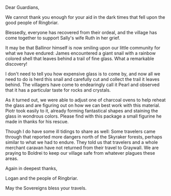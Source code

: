 Dear Guardians,

We cannot thank you enough for your aid in the dark times that fell upon the good people of Ringbriar.

Blessedly, everyone has recovered from their ordeal, and the village has come together to support Sally's wife Ruth in her grief.

It may be that Ballinor himself is now smiling upon our little community for what we have endured: James encountered a giant snail with a rainbow colored shell that leaves behind a trail of fine glass. What a remarkable discovery!

I don't need to tell you how expensive glass is to come by, and now all we need to do is herd this snail and carefully cut and collect the trail it leaves behind. The villagers have come to endearingly call it Pearl and observed that it has a particular taste for rocks and crystals.

As it turned out, we were able to adjust one of charcoal ovens to help reheat the glass and are figuring out on how we can best work with this material. Piotr took easily to it, already forming fantastical shapes and staining the glass in wondrous colors. Please find with this package a small figurine he made in thanks for his rescue.

Though I do have some ill tidings to share as well: Some travelers came through that reported more dangers north of the Skyraker forests, perhaps similar to what we had to endure. They told us that travelers and a whole merchant caravan have not returned from their travel to Graywall. We are praying to Boldrei to keep our village safe from whatever plagues these areas.

Again in deepest thanks,

Logan and the people of Ringbriar.

May the Sovereigns bless your travels.